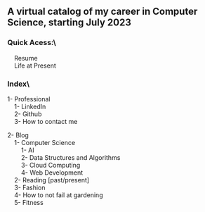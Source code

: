 ## A virtual catalog of my career in Computer Science, starting July 2023

### Quick Acess:\
&nbsp;&nbsp;&nbsp;&nbsp;Resume\
&nbsp;&nbsp;&nbsp;&nbsp;Life at Present

### Index\
1- Professional\
&nbsp;&nbsp;&nbsp;&nbsp;1- LinkedIn\
&nbsp;&nbsp;&nbsp;&nbsp;2- Github\
&nbsp;&nbsp;&nbsp;&nbsp;3- How to contact me

2- Blog\
&nbsp;&nbsp;&nbsp;&nbsp;1- Computer Science\
&nbsp;&nbsp;&nbsp;&nbsp;&nbsp;&nbsp;&nbsp;&nbsp;1- AI\
&nbsp;&nbsp;&nbsp;&nbsp;&nbsp;&nbsp;&nbsp;&nbsp;2- Data Structures and Algorithms\
&nbsp;&nbsp;&nbsp;&nbsp;&nbsp;&nbsp;&nbsp;&nbsp;3- Cloud Computing\
&nbsp;&nbsp;&nbsp;&nbsp;&nbsp;&nbsp;&nbsp;&nbsp;4- Web Development\
&nbsp;&nbsp;&nbsp;&nbsp;2- Reading \[past/present]\
&nbsp;&nbsp;&nbsp;&nbsp;3- Fashion\
&nbsp;&nbsp;&nbsp;&nbsp;4- How to not fail at gardening\
&nbsp;&nbsp;&nbsp;&nbsp;5- Fitness
